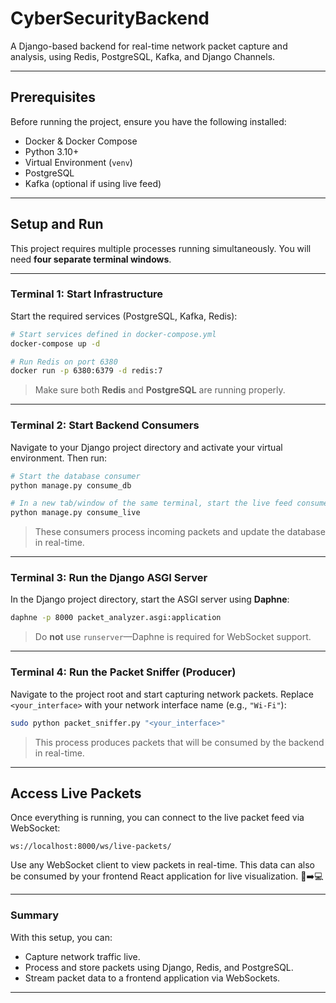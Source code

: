 # CyberSecurityBackend

A Django-based backend for real-time network packet capture and analysis, using Redis, PostgreSQL, Kafka, and Django Channels.

---

## Prerequisites

Before running the project, ensure you have the following installed:

* Docker & Docker Compose
* Python 3.10+
* Virtual Environment (`venv`)
* PostgreSQL
* Kafka (optional if using live feed)

---

## Setup and Run

This project requires multiple processes running simultaneously. You will need **four separate terminal windows**.

---

### **Terminal 1: Start Infrastructure**

Start the required services (PostgreSQL, Kafka, Redis):

```bash
# Start services defined in docker-compose.yml
docker-compose up -d

# Run Redis on port 6380
docker run -p 6380:6379 -d redis:7
```

> Make sure both **Redis** and **PostgreSQL** are running properly.

---

### **Terminal 2: Start Backend Consumers**

Navigate to your Django project directory and activate your virtual environment. Then run:

```bash
# Start the database consumer
python manage.py consume_db

# In a new tab/window of the same terminal, start the live feed consumer
python manage.py consume_live
```

> These consumers process incoming packets and update the database in real-time.

---

### **Terminal 3: Run the Django ASGI Server**

In the Django project directory, start the ASGI server using **Daphne**:

```bash
daphne -p 8000 packet_analyzer.asgi:application
```

> Do **not** use `runserver`—Daphne is required for WebSocket support.

---

### **Terminal 4: Run the Packet Sniffer (Producer)**

Navigate to the project root and start capturing network packets. Replace `<your_interface>` with your network interface name (e.g., `"Wi-Fi"`):

```bash
sudo python packet_sniffer.py "<your_interface>"
```

> This process produces packets that will be consumed by the backend in real-time.

---

## Access Live Packets

Once everything is running, you can connect to the live packet feed via WebSocket:

```
ws://localhost:8000/ws/live-packets/
```

Use any WebSocket client to view packets in real-time. This data can also be consumed by your frontend React application for live visualization. 📡➡️💻

---

### **Summary**

With this setup, you can:

* Capture network traffic live.
* Process and store packets using Django, Redis, and PostgreSQL.
* Stream packet data to a frontend application via WebSockets.

---
